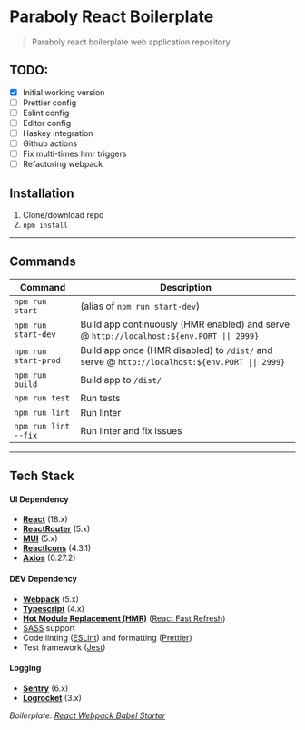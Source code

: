 # Paraboly React Boilerplate

> Paraboly react boilerplate web application repository.

## TODO:
- [x] Initial working version
- [ ] Prettier config
- [ ] Eslint config
- [ ] Editor config
- [ ] Haskey integration
- [ ] Github actions
- [ ] Fix multi-times hmr triggers
- [ ] Refactoring webpack

## Installation

1. Clone/download repo
2. `npm install`

---

## Commands

| Command              | Description                                                                   |
| -------------------- | ----------------------------------------------------------------------------- |
| `npm run start`      | (alias of `npm run start-dev`)                                                |
| `npm run start-dev`  | Build app continuously (HMR enabled) and serve @ `http://localhost:${env.PORT \|\| 2999}`      |
| `npm run start-prod` | Build app once (HMR disabled) to `/dist/` and serve @ `http://localhost:${env.PORT \|\| 2999}` |
| `npm run build`      | Build app to `/dist/`                                                         |
| `npm run test`       | Run tests                                                                     |
| `npm run lint`       | Run linter                                                                    |
| `npm run lint --fix` | Run linter and fix issues                                                     |

---

## Tech Stack

#### UI Dependency
- **[React](https://facebook.github.io/react/)** (18.x)
- **[ReactRouter](https://reactrouter.com/)** (5.x)
- **[MUI](https://mui.com/)** (5.x)
- **[ReactIcons](https://react-icons.github.io/react-icons/)** (4.3.1)
- **[Axios](https://github.com/axios/axios)** (0.27.2)

#### DEV Dependency

- **[Webpack](https://webpack.js.org/)** (5.x)
- **[Typescript](https://www.typescriptlang.org/)** (4.x)
- **[Hot Module Replacement (HMR)](https://webpack.js.org/concepts/hot-module-replacement/)** ([React Fast Refresh](https://github.com/pmmmwh/react-refresh-webpack-plugin))
- [SASS](http://sass-lang.com/) support
- Code linting ([ESLint](https://github.com/eslint/eslint)) and formatting ([Prettier](https://github.com/prettier/prettier))
- Test framework ([Jest](https://facebook.github.io/jest/))

#### Logging

- **[Sentry](https://docs.sentry.io/platforms/javascript/)** (6.x)
- **[Logrocket](https://docs.logrocket.com/reference/javascript-sdk-api)** (3.x)

_Boilerplate: [React Webpack Babel Starter](https://github.com/vikpe/react-webpack-babel-starter)_
